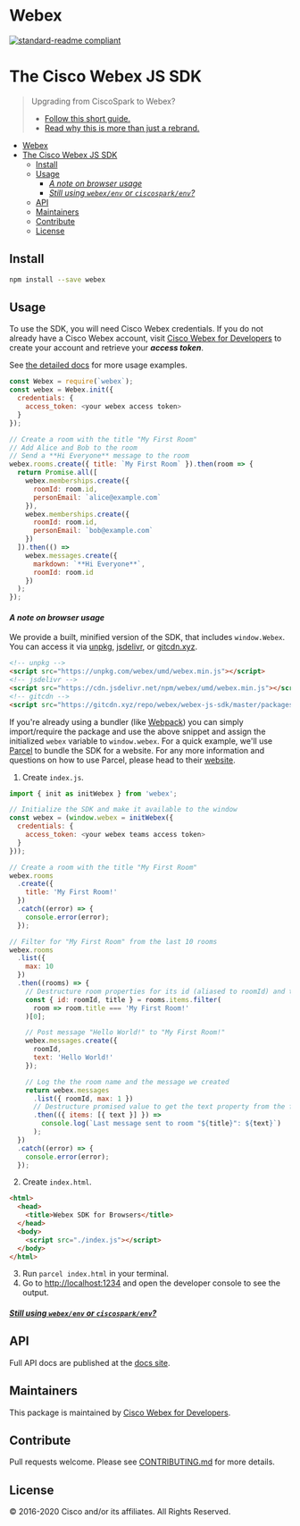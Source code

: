 # Webex


[![standard-readme compliant](https://img.shields.io/badge/readme%20style-standard-brightgreen.svg?style=flat-square)](https://github.com/RichardLitt/standard-readme)

# The Cisco Webex JS SDK

> Upgrading from CiscoSpark to Webex?
> - [Follow this short guide.](../../../UPGRADING.md)
> - [Read why this is more than just a rebrand.](https://developer.webex.com/blog/the-new-cisco-webex-for-developers-is-here---what-developers-need-to-know-from-our-rebrand)

- [Webex](#webex)
- [The Cisco Webex JS SDK](#the-cisco-webex-js-sdk)
  - [Install](#install)
  - [Usage](#usage)
      - [_A note on browser usage_](#a-note-on-browser-usage)
      - [_Still using `webex/env` or `ciscospark/env`?_](#still-using-webexenv-or-ciscosparkenv)
  - [API](#api)
  - [Maintainers](#maintainers)
  - [Contribute](#contribute)
  - [License](#license)

## Install

```bash
npm install --save webex
```

## Usage

To use the SDK, you will need Cisco Webex credentials. If you do not already have a Cisco Webex account, visit
[Cisco Webex for Developers](https://developer.webex.com/) to create your account and retrieve your **_access token_**.

See [the detailed docs](https://webex.github.io/webex-js-sdk/) for more usage examples.

```javascript
const Webex = require(`webex`);
const webex = Webex.init({
  credentials: {
    access_token: <your webex access token>
  }
});

// Create a room with the title "My First Room"
// Add Alice and Bob to the room
// Send a **Hi Everyone** message to the room
webex.rooms.create({ title: `My First Room` }).then(room => {
  return Promise.all([
    webex.memberships.create({
      roomId: room.id,
      personEmail: `alice@example.com`
    }),
    webex.memberships.create({
      roomId: room.id,
      personEmail: `bob@example.com`
    })
  ]).then(() =>
    webex.messages.create({
      markdown: `**Hi Everyone**`,
      roomId: room.id
    })
  );
});
```

#### _A note on browser usage_

We provide a built, minified version of the SDK, that includes `window.Webex`. You can access it via [unpkg](https://unpkg.com/), [jsdelivr](https://jsdelivr.com/), or [gitcdn.xyz](https://gitcdn.xyz/).

```html
<!-- unpkg -->
<script src="https://unpkg.com/webex/umd/webex.min.js"></script>
<!-- jsdelivr -->
<script src="https://cdn.jsdelivr.net/npm/webex/umd/webex.min.js"></script>
<!-- gitcdn -->
<script src="https://gitcdn.xyz/repo/webex/webex-js-sdk/master/packages/node_modules/webex/umd/webex.min.js"></script>
```

If you're already using a bundler (like [Webpack](https://webpack.js.org/)) you can simply import/require the package and use the above snippet and assign the initialized `webex` variable to `window.webex`.
For a quick example, we'll use [Parcel](https://parceljs.org/) to bundle the SDK for a website. For any more information and questions on how to use Parcel, please head to their [website](https://parceljs.org/).

1. Create `index.js`.

```javascript
import { init as initWebex } from 'webex';

// Initialize the SDK and make it available to the window
const webex = (window.webex = initWebex({
  credentials: {
    access_token: <your webex teams access token>
  }
}));

// Create a room with the title "My First Room"
webex.rooms
  .create({
    title: 'My First Room!'
  })
  .catch((error) => {
    console.error(error);
  });

// Filter for "My First Room" from the last 10 rooms
webex.rooms
  .list({
    max: 10
  })
  .then((rooms) => {
    // Destructure room properties for its id (aliased to roomId) and title
    const { id: roomId, title } = rooms.items.filter(
      room => room.title === 'My First Room!'
    )[0];

    // Post message "Hello World!" to "My First Room!"
    webex.messages.create({
      roomId,
      text: 'Hello World!'
    });

    // Log the the room name and the message we created
    return webex.messages
      .list({ roomId, max: 1 })
      // Destructure promised value to get the text property from the first item in items array
      .then(({ items: [{ text }] }) =>
        console.log(`Last message sent to room "${title}": ${text}`)
      );
  })
  .catch((error) => {
    console.error(error);
  });
```

2. Create `index.html`.

```html
<html>
  <head>
    <title>Webex SDK for Browsers</title>
  </head>
  <body>
    <script src="./index.js"></script>
  </body>
</html>
```

3. Run `parcel index.html` in your terminal.
4. Go to [http://localhost:1234](http://localhost:1234) and open the developer console to see the output.

#### _[Still using `webex/env` or `ciscospark/env`?](../../../documentation/webex.md#shell-script-quick-start)_

## API

Full API docs are published at the [docs site](https://webex.github.io/webex-js-sdk/api/).

## Maintainers

This package is maintained by [Cisco Webex for Developers](https://developer.webex.com/).

## Contribute

Pull requests welcome. Please see [CONTRIBUTING.md](https://github.com/webex/webex-js-sdk/blob/master/CONTRIBUTING.md) for more details.

## License

© 2016-2020 Cisco and/or its affiliates. All Rights Reserved.

